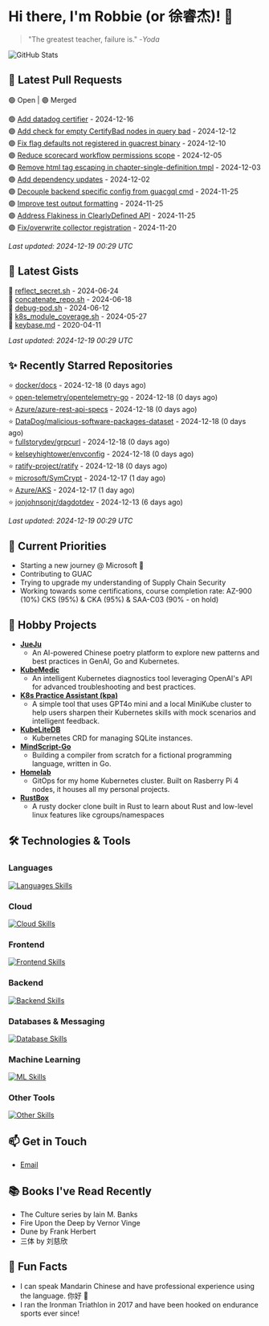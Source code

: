 # Hi there, I'm Robbie (or 徐睿杰)! 👋

> "The greatest teacher, failure is." -_Yoda_

![GitHub Stats](https://github-readme-stats.vercel.app/api?username=robert-cronin&show_icons=true&theme=radical)

<!-- START_SECTION:prs -->
## 🔄 Latest Pull Requests

🟢 Open | 🟣 Merged

🟢 [Add datadog certifier](https://github.com/guacsec/guac/pull/2366) - 2024-12-16<br>
🟣 [Add check for empty CertifyBad nodes in query bad](https://github.com/guacsec/guac/pull/2365) - 2024-12-12<br>
🟣 [Fix flag defaults not registered in guacrest binary](https://github.com/guacsec/guac/pull/2356) - 2024-12-10<br>
🟣 [Reduce scorecard workflow permissions scope](https://github.com/guacsec/guac/pull/2326) - 2024-12-05<br>
🟢 [Remove html tag escaping in chapter-single-definition.tmpl](https://github.com/kubernetes/website/pull/47089) - 2024-12-03<br>
🟣 [Add dependency updates](https://github.com/kubernetes-sigs/gateway-api-inference-extension/pull/57) - 2024-12-02<br>
🟣 [Decouple backend specific config from guacgql cmd](https://github.com/guacsec/guac/pull/2247) - 2024-11-25<br>
🟣 [Improve test output formatting](https://github.com/guacsec/guac/pull/2310) - 2024-11-25<br>
🟣 [Address Flakiness in ClearlyDefined API](https://github.com/guacsec/guac/pull/2306) - 2024-11-25<br>
🟣 [Fix/overwrite collector registration](https://github.com/guacsec/guac/pull/2288) - 2024-11-20<br>

*Last updated: 2024-12-19 00:29 UTC*<!-- END_SECTION:prs -->

<!-- START_SECTION:gists -->
## 📜 Latest Gists

📜 [reflect_secret.sh](https://gist.github.com/robert-cronin/c4df6777ba61bacd45a4bd67b5ea5b34) - 2024-06-24<br>
📜 [concatenate_repo.sh](https://gist.github.com/robert-cronin/02215e61893d6616fc0d269e829b50ed) - 2024-06-18<br>
📜 [debug-pod.sh](https://gist.github.com/robert-cronin/0a76a112fe444bccd50cb7ac56e8b1b5) - 2024-06-12<br>
📜 [k8s_module_coverage.sh](https://gist.github.com/robert-cronin/150e3044b916ebe597478b1294f97da8) - 2024-05-27<br>
📜 [keybase.md](https://gist.github.com/robert-cronin/a8474252ac7483f7c1de43dd8a7308e3) - 2020-04-11<br>

*Last updated: 2024-12-19 00:29 UTC*<!-- END_SECTION:gists -->

<!-- START_SECTION:starred -->
## ✨ Recently Starred Repositories

⭐ [docker/docs](https://github.com/docker/docs) - 2024-12-18 (0 days ago)<br>
⭐ [open-telemetry/opentelemetry-go](https://github.com/open-telemetry/opentelemetry-go) - 2024-12-18 (0 days ago)<br>
⭐ [Azure/azure-rest-api-specs](https://github.com/Azure/azure-rest-api-specs) - 2024-12-18 (0 days ago)<br>
⭐ [DataDog/malicious-software-packages-dataset](https://github.com/DataDog/malicious-software-packages-dataset) - 2024-12-18 (0 days ago)<br>
⭐ [fullstorydev/grpcurl](https://github.com/fullstorydev/grpcurl) - 2024-12-18 (0 days ago)<br>
⭐ [kelseyhightower/envconfig](https://github.com/kelseyhightower/envconfig) - 2024-12-18 (0 days ago)<br>
⭐ [ratify-project/ratify](https://github.com/ratify-project/ratify) - 2024-12-18 (0 days ago)<br>
⭐ [microsoft/SymCrypt](https://github.com/microsoft/SymCrypt) - 2024-12-17 (1 day ago)<br>
⭐ [Azure/AKS](https://github.com/Azure/AKS) - 2024-12-17 (1 day ago)<br>
⭐ [jonjohnsonjr/dagdotdev](https://github.com/jonjohnsonjr/dagdotdev) - 2024-12-13 (6 days ago)<br>

*Last updated: 2024-12-19 00:29 UTC*<!-- END_SECTION:starred -->

## 🔭 Current Priorities

- Starting a new journey @ Microsoft 🚀
- Contributing to GUAC
- Trying to upgrade my understanding of Supply Chain Security
- Working towards some certifications, course completion rate: AZ-900 (10%) CKS (95%) & CKA (95%) & SAA-C03 (90% - on hold)

## 🚀 Hobby Projects

- [**JueJu**](https://github.com/robert-cronin/jueju)
  - An AI-powered Chinese poetry platform to explore new patterns and best practices in GenAI, Go and Kubernetes.
- [**KubeMedic**](https://github.com/robert-cronin/kubemedic)
  - An intelligent Kubernetes diagnostics tool leveraging OpenAI's API for advanced troubleshooting and best practices.
- [**K8s Practice Assistant (kpa)**](https://github.com/robert-cronin/kpa)
  - A simple tool that uses GPT4o mini and a local MiniKube cluster to help users sharpen their Kubernetes skills with mock scenarios and intelligent feedback.
- [**KubeLiteDB**](https://github.com/robert-cronin/KubeLiteDB)
  - Kubernetes CRD for managing SQLite instances.
- [**MindScript-Go**](https://github.com/robert-cronin/mindscript-go)
  - Building a compiler from scratch for a fictional programming language, written in Go.
- [**Homelab**](https://github.com/robert-cronin/homelab)
  - GitOps for my home Kubernetes cluster. Built on Rasberry Pi 4 nodes, it houses all my personal projects.
- [**RustBox**](https://github.com/robert-cronin/rust-box)
  - A rusty docker clone built in Rust to learn about Rust and low-level linux features like cgroups/namespaces

## 🛠️ Technologies & Tools

### Languages

[![Languages Skills](https://skillicons.dev/icons?i=go,typescript,python,bash)](https://skillicons.dev)

### Cloud

[![Cloud Skills](https://skillicons.dev/icons?i=kubernetes,aws,linux,terraform,githubactions,jenkins)](https://skillicons.dev)

### Frontend

[![Frontend Skills](https://skillicons.dev/icons?i=mui,react,redux,figma,styledcomponents,nextjs,vite,css,html,ts)](https://skillicons.dev)

### Backend

[![Backend Skills](https://skillicons.dev/icons?i=nodejs,fastapi,express,postgres,python)](https://skillicons.dev)

### Databases & Messaging

[![Database Skills](https://skillicons.dev/icons?i=mongodb,postgresql,mysql,redis,rabbitmq,kafka)](https://skillicons.dev)

### Machine Learning

[![ML Skills](https://skillicons.dev/icons?i=tensorflow,elasticsearch,pytorch,opencv)](https://skillicons.dev)

### Other Tools

[![Other Skills](https://skillicons.dev/icons?i=vscode,git,docker,jest,cypress,grafana,prometheus,bash)](https://skillicons.dev)

## 📫 Get in Touch

- [Email](mailto:robert.cronin@uqconnect.edu.au)

## 📚 Books I've Read Recently

- The Culture series by Iain M. Banks
- Fire Upon the Deep by Vernor Vinge
- Dune by Frank Herbert
- 三体 by 刘慈欣

## 🌟 Fun Facts

- I can speak Mandarin Chinese and have professional experience using the language. 你好 👋
- I ran the Ironman Triathlon in 2017 and have been hooked on endurance sports ever since!
